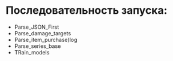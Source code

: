 # Последовательность запуска:
* Parse_JSON_First
* Parse_damage_targets
* Parse_item_purchase)log
* Parse_series_base
* TRain_models

